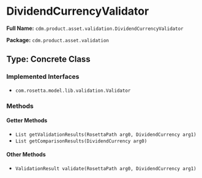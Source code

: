 # DividendCurrencyValidator

**Full Name:** `cdm.product.asset.validation.DividendCurrencyValidator`

**Package:** `cdm.product.asset.validation`

## Type: Concrete Class

### Implemented Interfaces

- `com.rosetta.model.lib.validation.Validator`

### Methods

#### Getter Methods

- `List getValidationResults(RosettaPath arg0, DividendCurrency arg1)`
- `List getComparisonResults(DividendCurrency arg0)`

#### Other Methods

- `ValidationResult validate(RosettaPath arg0, DividendCurrency arg1)`


